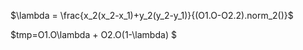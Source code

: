 $\lambda = \frac{x_2(x_2-x_1)+y_2(y_2-y_1)}{(O1.O-O2.2).norm_2()}$

$tmp=O1.O\lambda + O2.O(1-\lambda) $

